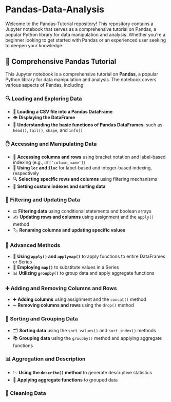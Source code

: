 # Pandas-Data-Analysis
Welcome to the Pandas-Tutorial repository! This repository contains a Jupyter notebook that serves as a comprehensive tutorial on Pandas, a popular Python library for data manipulation and analysis. Whether you're a beginner looking to get started with Pandas or an experienced user seeking to deepen your knowledge.

## 📓 Comprehensive Pandas Tutorial

This Jupyter notebook is a comprehensive tutorial on **Pandas**, a popular Python library for data manipulation and analysis. The notebook covers various aspects of Pandas, including:

### 🔍 Loading and Exploring Data

- 📄 **Loading a CSV file into a Pandas DataFrame**
- 👁️ **Displaying the DataFrame**
- 🧰 **Understanding the basic functions of Pandas DataFrames**, such as `head()`, `tail()`, `shape`, and `info()`

### ✋ Accessing and Manipulating Data

- 📝 **Accessing columns and rows** using bracket notation and label-based indexing (e.g., `df['column_name']`)
- 🔖 **Using `loc` and `iloc`** for label-based and integer-based indexing, respectively
- 🔍 **Selecting specific rows and columns** using filtering mechanisms
- 🔄 **Setting custom indexes and sorting data**

### 🧹 Filtering and Updating Data

- ⚖️ **Filtering data** using conditional statements and boolean arrays
- ✍️ **Updating rows and columns** using assignment and the `apply()` method
- 🏷️ **Renaming columns and updating specific values**

### 🚀 Advanced Methods

- 🔧 **Using `apply()` and `applymap()`** to apply functions to entire DataFrames or Series
- 🔄 **Employing `map()`** to substitute values in a Series
- 📊 **Utilizing `groupby()`** to group data and apply aggregate functions

### ➕ Adding and Removing Columns and Rows

- ➕ **Adding columns** using assignment and the `concat()` method
- ➖ **Removing columns and rows** using the `drop()` method

### 🔄 Sorting and Grouping Data

- 🗂️ **Sorting data** using the `sort_values()` and `sort_index()` methods
- 📚 **Grouping data** using the `groupby()` method and applying aggregate functions

### 📊 Aggregation and Description

- 📉 **Using the `describe()` method** to generate descriptive statistics
- 🧮 **Applying aggregate functions** to grouped data

### 🧼 Cleaning Data



